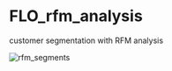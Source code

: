 # FLO_rfm_analysis
customer segmentation with RFM analysis


![rfm_segments](https://user-images.githubusercontent.com/19350791/220140891-f76ceb07-4fa5-42a4-970f-9f9ea1faa231.png)
